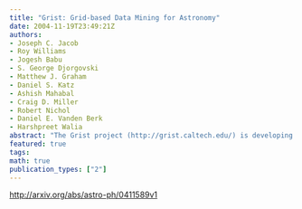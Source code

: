 ```yaml
---
title: "Grist: Grid-based Data Mining for Astronomy"
date: 2004-11-19T23:49:21Z
authors:
- Joseph C. Jacob
- Roy Williams
- Jogesh Babu
- S. George Djorgovski
- Matthew J. Graham
- Daniel S. Katz
- Ashish Mahabal
- Craig D. Miller
- Robert Nichol
- Daniel E. Vanden Berk
- Harshpreet Walia
abstract: "The Grist project (http://grist.caltech.edu/) is developing a grid-technology based system as a research environment for astronomy with massive and complex datasets. This knowledge extraction system will consist of a library of distributed grid services controlled by a workflow system, compliant with standards emerging from the grid computing, web services, and virtual observatory communities. This new technology is being used to find high redshift quasars, study peculiar variable objects, search for transients in real time, and fit SDSS QSO spectra to measure black hole masses. Grist services are also a component of the ``hyperatlas'' project to serve high-resolution multi-wavelength imagery over the Internet. In support of these science and outreach objectives, the Grist framework will provide the enabling fabric to tie together distributed grid services in the areas of data access, federation, mining, subsetting, source extraction, image mosaicking, statistics, and visualization."
featured: true
tags:
math: true
publication_types: ["2"]
---
```

http://arxiv.org/abs/astro-ph/0411589v1
